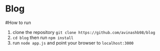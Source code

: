 # Blog

#How to run
1. clone the repository `git clone https://github.com/avinashb98/blog`
2. `cd blog` then run `npm install`
3. run `node app.js` and point your browser to `localhost:3000`
